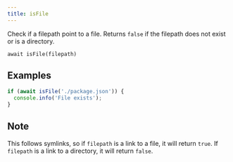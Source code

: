 ```yaml
---
title: isFile
---
```


<div class="lead">
  Check if a filepath point to a file. Returns <code>false</code> if the
  filepath does not exist or is a directory.
</div>

`await isFile(filepath)`


## Examples

```js
if (await isFile('./package.json')) {
  console.info('File exists');
}
```

## Note

This follows symlinks, so if `filepath` is a link to a file, it will return
`true`. If `filepath` is a link to a directory, it will return `false`.
